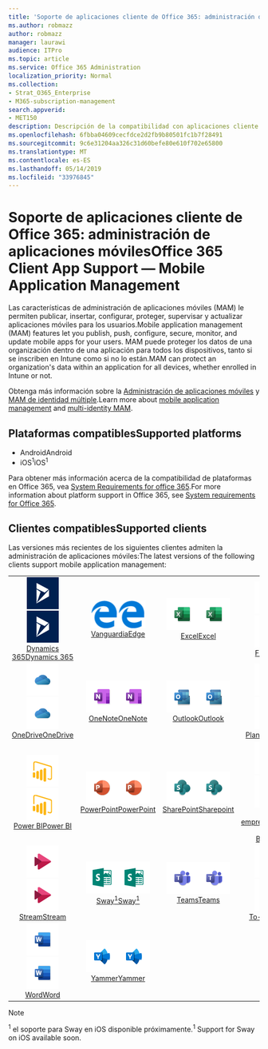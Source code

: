 ```yaml
---
title: 'Soporte de aplicaciones cliente de Office 365: administración de aplicaciones móviles'
ms.author: robmazz
author: robmazz
manager: laurawi
audience: ITPro
ms.topic: article
ms.service: Office 365 Administration
localization_priority: Normal
ms.collection:
- Strat_O365_Enterprise
- M365-subscription-management
search.appverid:
- MET150
description: Descripción de la compatibilidad con aplicaciones cliente de Office 365 para la administración de aplicaciones móviles
ms.openlocfilehash: 6fbba04609cecfdce2d2fb9b80501fc1b7f28491
ms.sourcegitcommit: 9c6e31204aa326c31d60befe80e610f702e65800
ms.translationtype: MT
ms.contentlocale: es-ES
ms.lasthandoff: 05/14/2019
ms.locfileid: "33976845"
---
```

# <a name="office-365-client-app-support--mobile-application-management"></a><span data-ttu-id="1bcf7-103">Soporte de aplicaciones cliente de Office 365: administración de aplicaciones móviles</span><span class="sxs-lookup"><span data-stu-id="1bcf7-103">Office 365 Client App Support — Mobile Application Management</span></span>

<span data-ttu-id="1bcf7-104">Las características de administración de aplicaciones móviles (MAM) le permiten publicar, insertar, configurar, proteger, supervisar y actualizar aplicaciones móviles para los usuarios.</span><span class="sxs-lookup"><span data-stu-id="1bcf7-104">Mobile application management (MAM) features let you publish, push, configure, secure, monitor, and update mobile apps for your users.</span></span> <span data-ttu-id="1bcf7-105">MAM puede proteger los datos de una organización dentro de una aplicación para todos los dispositivos, tanto si se inscriben en Intune como si no lo están.</span><span class="sxs-lookup"><span data-stu-id="1bcf7-105">MAM can protect an organization's data within an application for all devices, whether enrolled in Intune or not.</span></span>

<span data-ttu-id="1bcf7-106">Obtenga más información sobre la [Administración de aplicaciones móviles](https://docs.microsoft.com/intune/mam-faq) y [MAM de identidad múltiple](https://docs.microsoft.com/intune/app-protection-policy).</span><span class="sxs-lookup"><span data-stu-id="1bcf7-106">Learn more about [mobile application management](https://docs.microsoft.com/intune/mam-faq) and [multi-identity MAM](https://docs.microsoft.com/intune/app-protection-policy).</span></span>

## <a name="supported-platforms"></a><span data-ttu-id="1bcf7-107">Plataformas compatibles</span><span class="sxs-lookup"><span data-stu-id="1bcf7-107">Supported platforms</span></span>

 - <span data-ttu-id="1bcf7-108">Android</span><span class="sxs-lookup"><span data-stu-id="1bcf7-108">Android</span></span>
 - <span data-ttu-id="1bcf7-109">iOS<sup>1</sup></span><span class="sxs-lookup"><span data-stu-id="1bcf7-109">iOS<sup>1</sup></span></span>

<span data-ttu-id="1bcf7-110">Para obtener más información acerca de la compatibilidad de plataformas en Office 365, vea [System Requirements for office 365](https://products.office.com/office-system-requirements).</span><span class="sxs-lookup"><span data-stu-id="1bcf7-110">For more information about platform support in Office 365, see [System requirements for Office 365](https://products.office.com/office-system-requirements).</span></span>

## <a name="supported-clients"></a><span data-ttu-id="1bcf7-111">Clientes compatibles</span><span class="sxs-lookup"><span data-stu-id="1bcf7-111">Supported clients</span></span>

<span data-ttu-id="1bcf7-112">Las versiones más recientes de los siguientes clientes admiten la administración de aplicaciones móviles:</span><span class="sxs-lookup"><span data-stu-id="1bcf7-112">The latest versions of the following clients support mobile application management:</span></span>

| | | | | | |
|:---:|:---:|:---:|:---:|:---:|:---:|
| <span data-ttu-id="1bcf7-113">![Icono de Dynamics 365](media/o365-dynamics365-64x64.png)</span><span class="sxs-lookup"><span data-stu-id="1bcf7-113">![Dynamics 365 icon](media/o365-dynamics365-64x64.png)</span></span> <br> [<span data-ttu-id="1bcf7-114">Dynamics 365</span><span class="sxs-lookup"><span data-stu-id="1bcf7-114">Dynamics 365</span></span>](https://dynamics.microsoft.com) | <span data-ttu-id="1bcf7-115">![Icono de borde](media/o365-edge-64x64.png)</span><span class="sxs-lookup"><span data-stu-id="1bcf7-115">![Edge icon](media/o365-edge-64x64.png)</span></span> <br> [<span data-ttu-id="1bcf7-116">Vanguardia</span><span class="sxs-lookup"><span data-stu-id="1bcf7-116">Edge</span></span>](https://www.microsoft.com/windows/microsoft-edge) | <span data-ttu-id="1bcf7-117">![Icono de Excel](media/o365-excel-64x64.png)</span><span class="sxs-lookup"><span data-stu-id="1bcf7-117">![Excel icon](media/o365-excel-64x64.png)</span></span> <br> [<span data-ttu-id="1bcf7-118">Excel</span><span class="sxs-lookup"><span data-stu-id="1bcf7-118">Excel</span></span>](https://products.office.com/excel) | <span data-ttu-id="1bcf7-119">![Icono de flujo](media/o365-flow-64x64.png)</span><span class="sxs-lookup"><span data-stu-id="1bcf7-119">![Flow icon](media/o365-flow-64x64.png)</span></span> <br> [<span data-ttu-id="1bcf7-120">Flow</span><span class="sxs-lookup"><span data-stu-id="1bcf7-120">Flow</span></span>](https://flow.microsoft.com) | <span data-ttu-id="1bcf7-121">![Icono de Kaizala](media/o365-kaizala-64x64.png)</span><span class="sxs-lookup"><span data-stu-id="1bcf7-121">![Kaizala icon](media/o365-kaizala-64x64.png)</span></span> <br> [<span data-ttu-id="1bcf7-122">Kaizala</span><span class="sxs-lookup"><span data-stu-id="1bcf7-122">Kaizala</span></span>](https://products.office.com/en/business/microsoft-kaizala) 
| <span data-ttu-id="1bcf7-123">![Icono de OneDrive para la empresa](media/o365-OneDrive-64x64.png)</span><span class="sxs-lookup"><span data-stu-id="1bcf7-123">![OneDrive for Business icon](media/o365-OneDrive-64x64.png)</span></span> <br> [<span data-ttu-id="1bcf7-124">OneDrive</span><span class="sxs-lookup"><span data-stu-id="1bcf7-124">OneDrive</span></span>](https://products.office.com/onedrive-for-business/online-cloud-storage) | <span data-ttu-id="1bcf7-125">![Icono de OneNote](media/o365-OneNote-64x64.png)</span><span class="sxs-lookup"><span data-stu-id="1bcf7-125">![OneNote icon](media/o365-OneNote-64x64.png)</span></span> <br> [<span data-ttu-id="1bcf7-126">OneNote</span><span class="sxs-lookup"><span data-stu-id="1bcf7-126">OneNote</span></span>](https://products.office.com/onenote) | <span data-ttu-id="1bcf7-127">![Icono de Outlook](media/o365-outlook-64x64.png)</span><span class="sxs-lookup"><span data-stu-id="1bcf7-127">![Outlook icon](media/o365-outlook-64x64.png)</span></span> <br> [<span data-ttu-id="1bcf7-128">Outlook</span><span class="sxs-lookup"><span data-stu-id="1bcf7-128">Outlook</span></span>](https://products.office.com/outlook) | <span data-ttu-id="1bcf7-129">![Icono de Planner](media/o365-planner-64x64.png)</span><span class="sxs-lookup"><span data-stu-id="1bcf7-129">![Planner icon](media/o365-planner-64x64.png)</span></span> <br> [<span data-ttu-id="1bcf7-130">Planner</span><span class="sxs-lookup"><span data-stu-id="1bcf7-130">Planner</span></span>](https://products.office.com/business/task-management-software) | <span data-ttu-id="1bcf7-131">![Icono de PowerApps](media/o365-powerapps-64x64.png)</span><span class="sxs-lookup"><span data-stu-id="1bcf7-131">![PowerApps icon](media/o365-powerapps-64x64.png)</span></span> <br> [<span data-ttu-id="1bcf7-132">PowerApps</span><span class="sxs-lookup"><span data-stu-id="1bcf7-132">PowerApps </span></span>](https://powerapps.microsoft.com) 
| <span data-ttu-id="1bcf7-133">![Icono de PowerBI](media/o365-powerbi-64x64.png)</span><span class="sxs-lookup"><span data-stu-id="1bcf7-133">![PowerBI icon](media/o365-powerbi-64x64.png)</span></span> <br> [<span data-ttu-id="1bcf7-134">Power BI</span><span class="sxs-lookup"><span data-stu-id="1bcf7-134">Power BI</span></span>](https://powerbi.microsoft.com) | <span data-ttu-id="1bcf7-135">![Icono de PowerPoint](media/o365-powerpoint-64x64.png)</span><span class="sxs-lookup"><span data-stu-id="1bcf7-135">![PowerPoint icon](media/o365-powerpoint-64x64.png)</span></span> <br> [<span data-ttu-id="1bcf7-136">PowerPoint</span><span class="sxs-lookup"><span data-stu-id="1bcf7-136">PowerPoint</span></span>](https://products.office.com/powerpoint) | <span data-ttu-id="1bcf7-137">![Icono de SharePoint](media/o365-sharepoint-64x64.png)</span><span class="sxs-lookup"><span data-stu-id="1bcf7-137">![SharePoint icon](media/o365-sharepoint-64x64.png)</span></span> <br> [<span data-ttu-id="1bcf7-138">SharePoint</span><span class="sxs-lookup"><span data-stu-id="1bcf7-138">Sharepoint</span></span>](https://products.office.com/sharepoint) | <span data-ttu-id="1bcf7-139">![Icono de Skype empresarial](media/o365-skypeforbusiness-64x64.png)</span><span class="sxs-lookup"><span data-stu-id="1bcf7-139">![Skype for Business icon](media/o365-skypeforbusiness-64x64.png)</span></span> <br> [<span data-ttu-id="1bcf7-140">Skype <br> empresarial</span><span class="sxs-lookup"><span data-stu-id="1bcf7-140">Skype for <br> Business</span></span>](https://www.skype.com/business/) | <span data-ttu-id="1bcf7-141">![Icono de StaffHub](media/o365-staffhub-64x64.png)</span><span class="sxs-lookup"><span data-stu-id="1bcf7-141">![StaffHub icon](media/o365-staffhub-64x64.png)</span></span> <br> [<span data-ttu-id="1bcf7-142">StaffHub</span><span class="sxs-lookup"><span data-stu-id="1bcf7-142">StaffHub</span></span>](https://products.office.com/microsoft-staffhub/staff-scheduling-software) 
| <span data-ttu-id="1bcf7-143">![Icono de secuencia](media/o365-stream-64x64.png)</span><span class="sxs-lookup"><span data-stu-id="1bcf7-143">![Stream icon](media/o365-stream-64x64.png)</span></span> <br> [<span data-ttu-id="1bcf7-144">Stream</span><span class="sxs-lookup"><span data-stu-id="1bcf7-144">Stream</span></span>](https://stream.microsoft.com) | <span data-ttu-id="1bcf7-145">![Icono de Sway](media/o365-sway-64x64.png)</span><span class="sxs-lookup"><span data-stu-id="1bcf7-145">![Sway icon](media/o365-sway-64x64.png)</span></span> <br> [<span data-ttu-id="1bcf7-146">Sway<sup>1</sup></span><span class="sxs-lookup"><span data-stu-id="1bcf7-146">Sway<sup>1</sup></span></span>](https://sway.com) | <span data-ttu-id="1bcf7-147">![Icono de Teams](media/o365-teams-64x64.png)</span><span class="sxs-lookup"><span data-stu-id="1bcf7-147">![Teams icon](media/o365-teams-64x64.png)</span></span> <br> [<span data-ttu-id="1bcf7-148">Teams</span><span class="sxs-lookup"><span data-stu-id="1bcf7-148">Teams</span></span>](https://products.office.com/microsoft-teams/group-chat-software) | <span data-ttu-id="1bcf7-149">![Icono de tarea pendiente](media/o365-todo-64x64.png)</span><span class="sxs-lookup"><span data-stu-id="1bcf7-149">![To-Do icon](media/o365-todo-64x64.png)</span></span> <br> [<span data-ttu-id="1bcf7-150">To-Do</span><span class="sxs-lookup"><span data-stu-id="1bcf7-150">To-Do</span></span>](https://todo.microsoft.com) | <span data-ttu-id="1bcf7-151">![Icono de Visio](media/o365-visio-64x64.png)</span><span class="sxs-lookup"><span data-stu-id="1bcf7-151">![Visio icon](media/o365-visio-64x64.png)</span></span> <br> [<span data-ttu-id="1bcf7-152">Visio</span><span class="sxs-lookup"><span data-stu-id="1bcf7-152">Visio</span></span>](https://products.office.com/visio/flowchart-software) 
| <span data-ttu-id="1bcf7-153">![Icono de Word](media/o365-word-64x64.png)</span><span class="sxs-lookup"><span data-stu-id="1bcf7-153">![Word icon](media/o365-word-64x64.png)</span></span> <br> [<span data-ttu-id="1bcf7-154">Word</span><span class="sxs-lookup"><span data-stu-id="1bcf7-154">Word</span></span>](https://products.office.com/word) | <span data-ttu-id="1bcf7-155">![Icono de Yammer](media/o365-yammer-64x64.png)</span><span class="sxs-lookup"><span data-stu-id="1bcf7-155">![Yammer icon](media/o365-yammer-64x64.png)</span></span> <br> [<span data-ttu-id="1bcf7-156">Yammer</span><span class="sxs-lookup"><span data-stu-id="1bcf7-156">Yammer</span></span>](https://products.office.com/yammer/yammer-overview)

> [!NOTE]
> <span data-ttu-id="1bcf7-157"><sup>1</sup> el soporte para Sway en iOS disponible próximamente.</span><span class="sxs-lookup"><span data-stu-id="1bcf7-157"><sup>1</sup> Support for Sway on iOS available soon.</span></span>